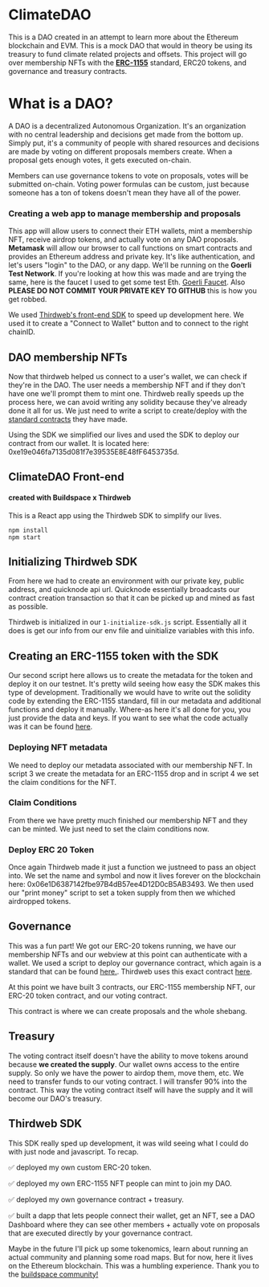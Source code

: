 # ClimateDAO
This is a DAO created in an attempt to learn more about the Ethereum blockchain and EVM. This is a mock DAO that would in theory be using its treasury to fund climate related projects and offsets. This project will go over membership NFTs with the <a href="https://ethereum.org/en/developers/docs/standards/tokens/erc-1155/"><b>ERC-1155</b></a> standard, ERC20 tokens, and governance and treasury contracts.

# What is a DAO?
A DAO is a decentralized Autonomous Organization. It's an organization with no central leadership and decisions get made from the bottom up. 
Simply put, it's a community of people with shared resources and decisions are made by voting on different proposals members create.
When a proposal gets enough votes, it gets executed on-chain.

Members can use governance tokens to vote on proposals, votes will be submitted on-chain. Voting power formulas can be custom, just because someone has a ton of tokens doesn't mean they have all of the power. 

### Creating a web app to manage membership and proposals
This app will allow users to connect their ETH wallets, mint a membership NFT, receive airdrop tokens, and actually vote on any DAO proposals.
<b>Metamask</b> will allow our browser to call functions on smart contracts and provides an Ethereum address and private key. It's like authentication, and let's
users "login" to the DAO, or any dapp. We'll be running on the <b>Goerli Test Network</b>. If you're looking at how this was made and are trying the same, here
is the faucet I used to get some test Eth. <a href="https://goerlifaucet.com/">Goerli Faucet</a>. Also <b>PLEASE DO NOT COMMIT YOUR PRIVATE KEY TO GITHUB</b> this is how you get robbed.

We used <a href="https://portal.thirdweb.com/sdk">Thirdweb's front-end SDK</a> to speed up development here. We used it to create a "Connect to Wallet" button and to connect to the right chainID.

## DAO membership NFTs
Now that thirdweb helped us connect to a user's wallet, we can check if they're in the DAO. The user needs a membership NFT and if they don't have one we'll 
prompt them to mint one. Thirdweb really speeds up the process here, we can avoid writing any solidity because they've already done it all for us.
We just need to write a script to create/deploy with the <a href="https://github.com/thirdweb-dev/contracts">standard contracts</a> they have made.

Using the SDK we simplified our lives and used the SDK to deploy our contract from our wallet. 
It is located here: 0xe19e046fa7135d081f7e39535E8E48fF6453735d.

## ClimateDAO Front-end 
#### created with Buildspace x Thirdweb
This is a React app using the Thirdweb SDK to simplify our lives.

```
npm install
npm start
```
## Initializing Thirdweb SDK
From here we had to create an environment with our private key, public address, and quicknode api url. 
Quicknode essentially broadcasts our contract creation transaction so that it can be picked up and mined as fast as possible.

Thirdweb is initialized in our ```1-initialize-sdk.js``` script. Essentially all it does is get our info from our env file and uinitialize 
variables with this info.

## Creating an ERC-1155 token with the SDK
Our second script here allows us to create the metadata for the token and deploy it on our testnet. It's pretty wild
seeing how easy the SDK makes this type of development. Traditionally we would have to write out the solidity code by extending the ERC-1155 standard,
fill in our metadata and additional functions and deploy it manually. Where-as here it's all done for you, you just provide the data and keys.
If you want to see what the code actually was it can be found <a href="https://github.com/thirdweb-dev/contracts/blob/main/contracts/drop/DropERC1155.sol?utm_source=buildspace.so&utm_medium=buildspace_project">here</a>.

### Deploying NFT metadata
We need to deploy our metadata associated with our membership NFT. In script 3 we create the metadata for an ERC-1155 drop and in script 4
we set the claim conditions for the NFT.

### Claim Conditions
From there we have pretty much finished our membership NFT and they can be minted. We just need to set the claim conditions now. 

### Deploy ERC 20 Token
Once again Thirdweb made it just a function we justneed to pass an object into. We set the name and symbol and now it lives forever on the blockchain 
here: 0x06e1D6387142fbe97B4dB57ee4D12D0cB5AB3493. We then used our "print money" script to set a token supply from then we whiched airdropped tokens.

## Governance
This was a fun part! We got our ERC-20 tokens running, we have our membership NFTs and our webview at this point can authenticate with a wallet.
We used a script to deploy our governance contract, which again is a standard that can be found <a href="https://docs.openzeppelin.com/contracts/4.x/api/governance?utm_source=buildspace.so&utm_medium=buildspace_project">here.</a>. Thirdweb uses this exact contract <a href="https://github.com/thirdweb-dev/contracts/blob/main/contracts/vote/VoteERC20.sol?utm_source=buildspace.so&utm_medium=buildspace_project">here</a>.

At this point we have built 3 contracts, our ERC-1155 membership NFT, our ERC-20 token contract, and our voting contract.

This contract is where we can create proposals and the whole shebang. 

## Treasury
The voting contract itself doesn't have the ability to move tokens around because <b>we created the supply</b>. Our wallet owns access to the entire
supply. So only we have the power to airdop them, move them, etc. We need to transfer funds to our voting contract. 
I will transfer 90% into the contract. This way the voting contract itself will have the supply and it will become our DAO's treasury.


## Thirdweb SDK
This SDK really sped up development, it was wild seeing what I could do with just node and javascript.
To recap.

✅ deployed my own custom ERC-20 token.

✅ deployed my own ERC-1155 NFT people can mint to join my DAO.

✅ deployed my own governance contract + treasury.

✅ built a dapp that lets people connect their wallet, get an NFT, see a DAO Dashboard where they can see other members + actually vote on proposals that are executed directly by your governance contract.

Maybe in the future I'll pick up some tokenomics, learn about running an actual community and planning some road maps. But for now, here it lives on
the Ethereum blockchain. This was a humbling experience. Thank you to the <a href="https://buildspace.so/">buildspace community!</a>